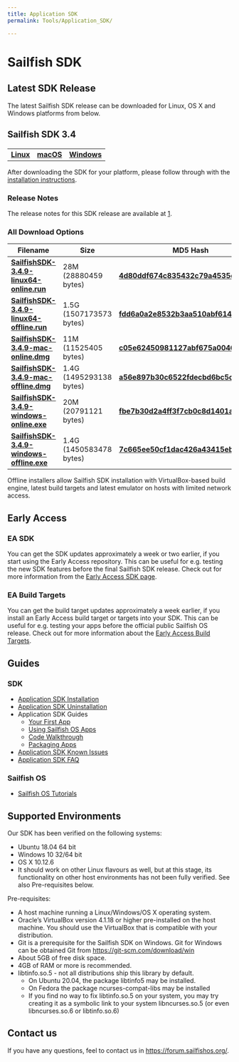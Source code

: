 ```yaml
---
title: Application SDK
permalink: Tools/Application_SDK/

---
```


# Sailfish SDK

## Latest SDK Release

The latest Sailfish SDK release can be downloaded for Linux, OS X and
Windows platforms from below.

<big>

### **Sailfish SDK 3.4**

|                                                                                                        |                                                                                                    |                                                                                                          |
| ------------------------------------------------------------------------------------------------------ | -------------------------------------------------------------------------------------------------- | -------------------------------------------------------------------------------------------------------- |
| [**Linux**](https://releases.sailfishos.org/sdk/installers/3.4.9/SailfishSDK-3.4.9-linux64-online.run) | [**macOS**](https://releases.sailfishos.org/sdk/installers/3.4.9/SailfishSDK-3.4.9-mac-online.dmg) | [**Windows**](https://releases.sailfishos.org/sdk/installers/3.4.9/SailfishSDK-3.4.9-windows-online.exe) |

</big>

After downloading the SDK for your platform, please follow through with
the [installation
instructions](/Tools/Platform_SDK/Installation).

### Release Notes

The release notes for this SDK release are available at
[1](https://forum.sailfishos.org/t/4924).

### All Download Options

| Filename                                                                                                                                | Size                    | MD5 Hash                                                                                                                               |
| --------------------------------------------------------------------------------------------------------------------------------------- | ----------------------- | -------------------------------------------------------------------------------------------------------------------------------------- |
| [**SailfishSDK-3.4.9-linux64-online.run**](https://releases.sailfishos.org/sdk/installers/3.4.9/SailfishSDK-3.4.9-linux64-online.run)   | 28M (28880459 bytes)    | [**4d80ddf674c835432c79a4535c4002d8**](https://releases.sailfishos.org/sdk/installers/3.4.9/SailfishSDK-3.4.9-linux64-online.run.md5)  |
| [**SailfishSDK-3.4.9-linux64-offline.run**](https://releases.sailfishos.org/sdk/installers/3.4.9/SailfishSDK-3.4.9-linux64-offline.run) | 1.5G (1507173573 bytes) | [**fdd6a0a2e8532b3aa510abf6149f3b8f**](https://releases.sailfishos.org/sdk/installers/3.4.9/SailfishSDK-3.4.9-linux64-offline.run.md5) |
| [**SailfishSDK-3.4.9-mac-online.dmg**](https://releases.sailfishos.org/sdk/installers/3.4.9/SailfishSDK-3.4.9-mac-online.dmg)           | 11M (11525405 bytes)    | [**c05e62450981127abf675a0046ff4564**](https://releases.sailfishos.org/sdk/installers/3.4.9/SailfishSDK-3.4.9-mac-online.dmg.md5)      |
| [**SailfishSDK-3.4.9-mac-offline.dmg**](https://releases.sailfishos.org/sdk/installers/3.4.9/SailfishSDK-3.4.9-mac-offline.dmg)         | 1.4G (1495293138 bytes) | [**a56e897b30c6522fdecbd6bc5c49d076**](https://releases.sailfishos.org/sdk/installers/3.4.9/SailfishSDK-3.4.9-mac-offline.dmg.md5)     |
| [**SailfishSDK-3.4.9-windows-online.exe**](https://releases.sailfishos.org/sdk/installers/3.4.9/SailfishSDK-3.4.9-windows-online.exe)   | 20M (20791121 bytes)    | [**fbe7b30d2a4ff3f7cb0c8d1401a5d705**](https://releases.sailfishos.org/sdk/installers/3.4.9/SailfishSDK-3.4.9-windows-online.exe.md5)  |
| [**SailfishSDK-3.4.9-windows-offline.exe**](https://releases.sailfishos.org/sdk/installers/3.4.9/SailfishSDK-3.4.9-windows-offline.exe) | 1.4G (1450583478 bytes) | [**7c665ee50cf1dac426a43415eb346b1d**](https://releases.sailfishos.org/sdk/installers/3.4.9/SailfishSDK-3.4.9-windows-offline.exe.md5) |

Offline installers allow Sailfish SDK installation with VirtualBox-based
build engine, latest build targets and latest emulator on hosts with
limited network access.

## Early Access

### EA SDK

You can get the SDK updates approximately a week or two earlier, if you
start using the Early Access repository. This can be useful for e.g.
testing the new SDK features before the final Sailfish SDK release.
Check out for more information from the [Early Access SDK
page](/Develop/Apps/Early_Access).

### EA Build Targets

You can get the build target updates approximately a week earlier, if
you install an Early Access build target or targets into your SDK. This
can be useful for e.g. testing your apps before the official public
Sailfish OS release. Check out for more information about the [Early
Access Build
Targets](/Develop/Apps/Early_Access).

## Guides

### SDK

  - [Application SDK
    Installation](/Tools/Platform_SDK/Installation)
  - [Application SDK
    Uninstallation](/Develop/Apps/Uninstallation)
  - Application SDK Guides
      - [Your First App](/Develop/Apps/Your_First_App)
      - [Using Sailfish OS
        Apps](/Develop/Apps/Using_Sailfish_OS_Apps)
      - [Code Walkthrough](/Develop/Apps/Code_Walkthrough)
      - [Packaging Apps](/Develop/Apps/Packaging)
  - [Application SDK Known
    Issues](/Develop/Apps/Known_Issues)
  - [Application SDK FAQ](/Develop/Apps/FAQ)

### Sailfish OS

  - [Sailfish OS
    Tutorials](/Develop/Apps)

## Supported Environments

Our SDK has been verified on the following systems:

  - Ubuntu 18.04 64 bit
  - Windows 10 32/64 bit
  - OS X 10.12.6
  - It should work on other Linux flavours as well, but at this stage,
    its functionality on other host environments has not been fully
    verified. See also Pre-requisites below.

Pre-requisites:

  - A host machine running a Linux/Windows/OS X operating system.
  - Oracle’s VirtualBox version 4.1.18 or higher pre-installed on the
    host machine. You should use the VirtualBox that is compatible with
    your distribution.
  - Git is a prerequisite for the Sailfish SDK on Windows. Git for
    Windows can be obtained Git from <https://git-scm.com/download/win>
  - About 5GB of free disk space.
  - 4GB of RAM or more is recommended.
  - libtinfo.so.5 - not all distributions ship this library by default.
      - On Ubuntu 20.04, the package libtinfo5 may be installed.
      - On Fedora the package ncurses-compat-libs may be installed
      - If you find no way to fix libtinfo.so.5 on your system, you may
        try creating it as a symbolic link to your system
        libncurses.so.5 (or even libncurses.so.6 or libtinfo.so.6)

## Contact us

If you have any questions, feel to contact us in
<https://forum.sailfishos.org/>.
